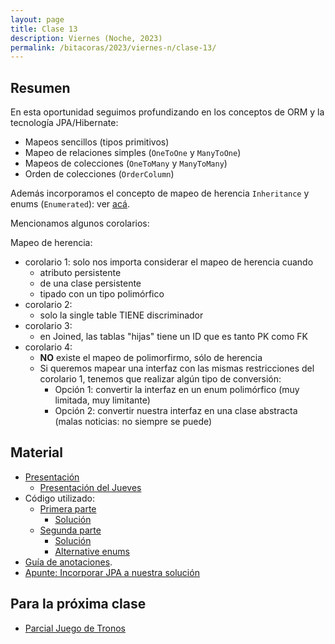 ```yaml
---
layout: page
title: Clase 13
description: Viernes (Noche, 2023)
permalink: /bitacoras/2023/viernes-n/clase-13/
---
```


## Resumen

En esta oportunidad seguimos profundizando en los conceptos de ORM y la tecnología JPA/Hibernate:

 - Mapeos sencillos (tipos primitivos)
 - Mapeo de relaciones simples (`OneToOne` y `ManyToOne`)
 - Mapeos de colecciones (`OneToMany` y `ManyToMany`)
 - Orden de colecciones (`OrderColumn`)

Además incorporamos el concepto de mapeo de herencia `Inheritance` y enums  (`Enumerated`): ver [acá](https://github.com/dds-utn/jpa-proof-of-concept-template/blob/futbol-extendido-herencia/README.md#parte-3-herencia).

Mencionamos algunos corolarios:

Mapeo de herencia:

- corolario 1:  solo nos importa considerar el mapeo de herencia cuando
  - atributo persistente
  - de una clase persistente
  - tipado con un tipo polimórfico
- corolario 2:
  - solo la single table TIENE discriminador
- corolario 3:
  - en Joined, las tablas "hijas" tiene un ID que es tanto PK como FK
- corolario 4:
  - **NO** existe el mapeo de polimorfirmo, sólo de herencia
  - Si queremos mapear una interfaz con las mismas restricciones del corolario 1, tenemos que realizar algún tipo de conversión:
    - Opción 1: convertir la interfaz en un enum polimórfico (muy limitada, muy limitante)
    - Opción 2: convertir nuestra interfaz en una clase abstracta (malas noticias: no siempre se puede)

## Material

- [Presentación](https://docs.google.com/presentation/d/1v7fZvU_-kKjSHXKQBXhQpwsq0Taizm6TgWSTSRwrdzE/edit)
  - [Presentación del Jueves](https://docs.google.com/presentation/d/14xaa6U5DOsKBPnenWADOILN9vt-mNMYTyR4VjHOTOQ8/edit)
- Código utilizado:
  - [Primera parte](https://github.com/dds-utn/jpa-proof-of-concept-template/tree/futbol-extendido-sin-mapeos)
    - [Solución](https://github.com/dds-utn/jpa-proof-of-concept-template/blob/futbol-extendido/README.md#parte-2-extensiones)
  - [Segunda parte](https://github.com/dds-utn/jpa-proof-of-concept-template/tree/futbol-extendido-herencia-sin-mapeos)
    - [Solución](https://github.com/dds-utn/jpa-proof-of-concept-template/tree/futbol-extendido-herencia)
    - [Alternative enums](https://github.com/dds-utn/jpa-proof-of-concept-template/tree/futbol-extendido-herencia-alternativa-enums)
- [Guía de anotaciones](https://docs.google.com/document/d/1jWtehhVCFYECKvpdcCxnEgWZFCv2fR2WPyUJSoiX3II/edit#heading=h.r09lefmcufkn).
- [Apunte: Incorporar JPA a nuestra solución](https://docs.google.com/document/d/1dYvrVLRbFE9qwuKj5biz9oRBaRzj-K6ujIKOXNan02s/edit?ts=57e1f2b8#heading=h.kkyach7i1h8n)


## Para la próxima clase

- [Parcial Juego de Tronos](https://docs.google.com/document/d/1Qjgq_KS73UUn8337LEoXi_M28wtgi-EkBuaQ7N-9Ks4/edit#heading=h.tlw7c15gv98x)

